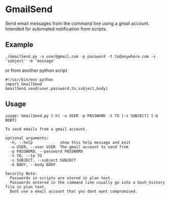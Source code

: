 GmailSend
========
Send email messages from the command line using a gmail account. Intended for automated notification from scripts.

Example
--------

	./GmailSend.py -u user@gmail.com -p password -t to@anywhere.com -s 'subject' -m 'message'

or from another python script

	#!/usr/bin/env python
	import GmailSend
	GmailSend.send(user,password,to,subject,body)

Usage
--------
	usage: GmailSend.py [-h] -u USER -p PASSWORD -t TO [-s SUBJECT] [-b BODY]

	To send emails from a gmail account.

	optional arguments:
	  -h, --help            show this help message and exit
	  -u USER, --user USER  The gmail account to send from
	  -p PASSWORD, --password PASSWORD
	  -t TO, --to TO
	  -s SUBJECT, --subject SUBJECT
	  -b BODY, --body BODY
	
	Security Note:
	  Passwords in scripts are stored in plan text.
	  Passwords entered in the command line usually go into a bash_history file in plan text.
	  Dont use a email account that you dont want compromised.
